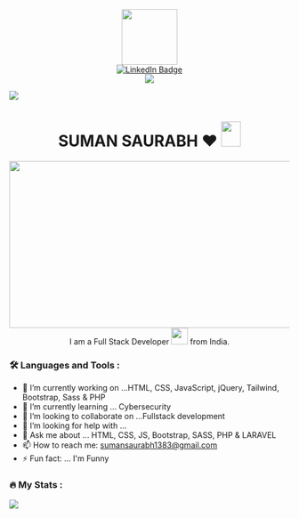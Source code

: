                                                            

<div id="header" align="center">
  <img src="https://media.giphy.com/media/M9gbBd9nbDrOTu1Mqx/giphy.gif" width="100"/>
</div>

<div id="badges" align="center">
  <a href="https://www.linkedin.com/in/suman-saurabh-3b30381b8//">
    <img src="https://img.shields.io/badge/LinkedIn-blue?style=for-the-badge&logo=linkedin&logoColor=white" alt="LinkedIn Badge"/>
  </a>
 
  <br>
  <img  src="https://komarev.com/ghpvc/?username=saurabh1383&style=flat-square&color=blue"  >
</div>

![](https://komarev.com/ghpvc/?harshvardhan2804&color=green)

<h1 align="center" >
  SUMAN SAURABH ❤️
  <img src="https://media.giphy.com/media/hvRJCLFzcasrR4ia7z/giphy.gif" width="35px" height="45px">
</h1>

<div align="center">
  <img src="https://media.giphy.com/media/dWesBcTLavkZuG35MI/giphy.gif" width="600" height="300"/>
</div>

<div align="center">
  I am a Full Stack Developer <img src="https://media.giphy.com/media/WUlplcMpOCEmTGBtBW/giphy.gif" width="30"> from India.
</div>

### :hammer_and_wrench: Languages and Tools :

- 🔭 I’m currently working on ...HTML, CSS, JavaScript, jQuery, Tailwind, Bootstrap, Sass & PHP
- 🌱 I’m currently learning ... Cybersecurity
- 👯 I’m looking to collaborate on ...Fullstack development
- 🤔 I’m looking for help with ...
- 💬 Ask me about ... HTML, CSS, JS, Bootstrap, SASS, PHP & LARAVEL
- 📫 How to reach me: sumansaurabh1383@gmail.com
- ⚡ Fun fact: ... I'm Funny


### :fire: My Stats :

<img src = "https://github-readme-stats.vercel.app/api?username=saurabh1383&&show_icons=true&title_color=ffffff&icon_color=bb2acf&text_color=daf7dc&bg_color=151515">








